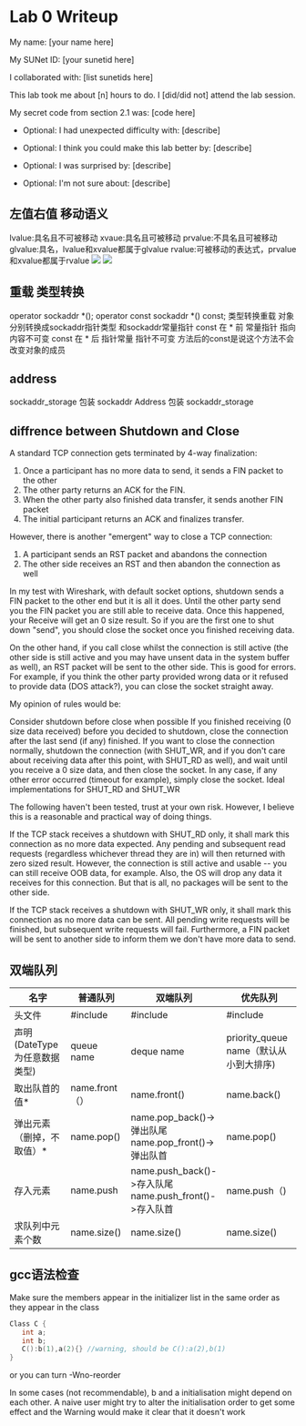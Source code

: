 Lab 0 Writeup
=============

My name: [your name here]

My SUNet ID: [your sunetid here]

I collaborated with: [list sunetids here]

This lab took me about [n] hours to do. I [did/did not] attend the lab session.

My secret code from section 2.1 was: [code here]

- Optional: I had unexpected difficulty with: [describe]

- Optional: I think you could make this lab better by: [describe]

- Optional: I was surprised by: [describe]

- Optional: I'm not sure about: [describe]

## 左值右值 移动语义
lvalue:具名且不可被移动
xvaue:具名且可被移动
prvalue:不具名且可被移动
glvalue:具名，lvalue和xvalue都属于glvalue
rvalue:可被移动的表达式，prvalue和xvalue都属于rvalue
![](https://pica.zhimg.com/80/v2-60953ef4f577788e2f96dbcbb960d3a4_1440w.jpg?source=1940ef5c)
![](https://pic1.zhimg.com/80/v2-b188e928a74fa3d3b08b5cb75c8d5c58_1440w.jpg?source=1940ef5c)

## 重载 类型转换
operator sockaddr *();
operator const sockaddr *() const;
类型转换重载 对象分别转换成sockaddr指针类型 和sockaddr常量指针
const 在 * 前   常量指针 指向内容不可变
const 在 * 后   指针常量 指针不可变
方法后的const是说这个方法不会改变对象的成员

## address
sockaddr_storage 包装 sockaddr
Address 包装 sockaddr_storage


## diffrence between Shutdown and Close
A standard TCP connection gets terminated by 4-way finalization:

1. Once a participant has no more data to send, it sends a FIN packet to the other
2. The other party returns an ACK for the FIN.
3. When the other party also finished data transfer, it sends another FIN packet
4. The initial participant returns an ACK and finalizes transfer.


However, there is another "emergent" way to close a TCP connection:


1. A participant sends an RST packet and abandons the connection
2. The other side receives an RST and then abandon the connection as well


In my test with Wireshark, with default socket options, shutdown sends a FIN packet to the other end but it is all it does. Until the other party send you the FIN packet you are still able to receive data. Once this happened, your Receive will get an 0 size result. So if you are the first one to shut down "send", you should close the socket once you finished receiving data.


On the other hand, if you call close whilst the connection is still active (the other side is still active and you may have unsent data in the system buffer as well), an RST packet will be sent to the other side. This is good for errors. For example, if you think the other party provided wrong data or it refused to provide data (DOS attack?), you can close the socket straight away.


My opinion of rules would be:


Consider shutdown before close when possible
If you finished receiving (0 size data received) before you decided to shutdown, close the connection after the last send (if any) finished.
If you want to close the connection normally, shutdown the connection (with SHUT_WR, and if you don't care about receiving data after this point, with SHUT_RD as well), and wait until you receive a 0 size data, and then close the socket.
In any case, if any other error occurred (timeout for example), simply close the socket.
Ideal implementations for SHUT_RD and SHUT_WR


The following haven't been tested, trust at your own risk. However, I believe this is a reasonable and practical way of doing things.


If the TCP stack receives a shutdown with SHUT_RD only, it shall mark this connection as no more data expected. Any pending and subsequent read requests (regardless whichever thread they are in) will then returned with zero sized result. However, the connection is still active and usable -- you can still receive OOB data, for example. Also, the OS will drop any data it receives for this connection. But that is all, no packages will be sent to the other side.


If the TCP stack receives a shutdown with SHUT_WR only, it shall mark this connection as no more data can be sent. All pending write requests will be finished, but subsequent write requests will fail. Furthermore, a FIN packet will be sent to another side to inform them we don't have more data to send.

## 双端队列
|名字|普通队列|双端队列|优先队列|
|---|-------|-------|-------|
|头文件|#include <queue>|#include<deque>|#include <queue>|
|声明(DateType 为任意数据类型)|queue<DateType> name|deque<DateType> name|priority_queue <DateType> name（默认从小到大排序)|
|取出队首的值*|name.front（）|name.front()|name.back()|name.top()|
|弹出元素（删掉，不取值）*|name.pop()|name.pop_back()->弹出队尾name.pop_front()->弹出队首|name.pop()|
|存入元素|name.push|name.push_back()->存入队尾name.push_front()->存入队首|name.push（)|
|求队列中元素个数|name.size()|name.size()|name.size()|


## gcc语法检查
Make sure the members appear in the initializer list in the same order as they appear in the class

```cpp
Class C {
   int a;
   int b;
   C():b(1),a(2){} //warning, should be C():a(2),b(1)
}
```
or you can turn -Wno-reorder

In some cases (not recommendable), b and a initialisation might depend on each other. A naive user might try to alter the initialisation order to get some effect and the Warning would make it clear that it doesn't work
